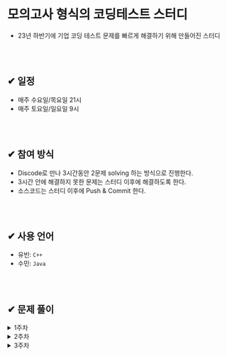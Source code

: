 # 모의고사 형식의 코딩테스트 스터디
- 23년 하반기에 기업 코딩 테스트 문제를 빠르게 해결하기 위해 만들어진 스터디

</br>
</br>

## ✔ 일정
- 매주 수요일/목요일 21시
- 매주 토요일/일요일 9시

</br>
</br>

## ✔ 참여 방식
- Discode로 만나 3시간동안 2문제 solving 하는 방식으로 진행한다.
- 3시간 안에 해결하지 못한 문제는 스터디 이후에 해결하도록 한다.
- 소스코드는 스터디 이후에 Push & Commit 한다.

</br>
</br>

## ✔ 사용 언어
- 유빈: `C++` 
- 수민: `Java`


</br>
</br>


## ✔ 문제 풀이
  <details>
  <summary>1주차</summary>
  <div markdown="1">
  
  ### 23.07.07 금요일
  [1. 백준 17070 파이프 옮기기1](https://www.acmicpc.net/problem/17070)   </br>
  [2. 백준 17406 배열 돌리기 4](https://www.acmicpc.net/problem/17406)

  ### 23.07.08 토요일
  [1. 백준 20165 인내의도미노장인호석](https://www.acmicpc.net/problem/20165)   </br>
  [2. 백준 21609 상어중학교](https://www.acmicpc.net/problem/21609)

  ### 23.07.09 일요일
  [1. 백준 16197 두동전](https://www.acmicpc.net/problem/16197) </br>
  [2. 벡준 3190 뱀](https://www.acmicpc.net/problem/3190)


  </div>
  </details>

   <details>
  <summary>2주차</summary>
  <div markdown="1">
    
  ### 23.07.12 수요일
  [1. 백준 14502 연구소](https://www.acmicpc.net/problem/14502) </br>
  [2. 벡준 2638_치즈](https://www.acmicpc.net/problem/2638)

  ### 23.07.14 금요일
  [1. 백준 17135_캐슬 디펜스](https://www.acmicpc.net/problem/17135) </br>
  [2. SWEA_벽돌깨기](https://swexpertacademy.com/main/code/problem/problemDetail.do?contestProbId=AWXRQm6qfL0DFAUo)

  ### 23.07.15 토요일
  [1. 백준 1956_운동](https://www.acmicpc.net/problem/1956) </br>
  [2. SWEA_수영장](https://swexpertacademy.com/main/code/problem/problemDetail.do?contestProbId=AV5PpFQaAQMDFAUq)


  ### 23.07.16 일요일
  [1. 백준_5427_불](https://www.acmicpc.net/problem/5427) </br>
  [2. 백준_2573_빙산](https://www.acmicpc.net/problem/2573) 
  
   </div>
  </details>

  <details>
  <summary>3주차</summary>
  <div markdown="1">
  
  ### 23.07.19 수요일
  [1. 백준_17141_연구소2](https://www.acmicpc.net/problem/17141)   </br>
  [2. SWEA_활주로 건설](https://swexpertacademy.com/main/code/problem/problemDetail.do?contestProbId=AWIeW7FakkUDFAVH)

  </div>
  </details>
  

